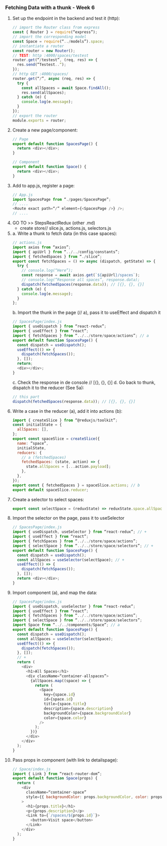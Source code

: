### Fetching Data with a thunk - Week 6

1.  Set up the endpoint in the backend and test it (http):
    ```js
    // import the Router class from express
    const { Router } = require(“express”);
    // import the corresponding model
    const Space = require(“../models”).space;
    // instantiate a router
    const router = new Router();
    // TEST: http :4000/spaces/testest
    router.get(“/testest”, (req, res) => {
      res.send(“Testest..“);
    });
    // http GET :4000/spaces/
    router.get(“/”, async (req, res) => {
      try {
        const allSpaces = await Space.findAll();
        res.send(allSpaces);
      } catch (e) {
        console.log(e.message);
      }
    });
    // export the router
    module.exports = router;
    ```
2.  Create a new page/component:
    ```js
    // Page
    export default function SpacesPage() {
      return <div></div>;
    }
    ```
    ```js
    // Component
    export default function Space() {
      return <div></div>;
    }
    ```
3.  Add to app.js, register a page:
    ```js
    // App.js
    import SpacesPage from “./pages/SpacesPage”;
    // ....
    <Route exact path=“/” element={<SpacesPage />} />;
    // ....
    ```
4.  GO TO >> StepsReactRedux (other .md)
    - create store/<dirname>/
      slice.js,
      actions.js,
      selectors.js
5.  a. Write a thunk to fetch data (in this case spaces):
    ```js
    // actions.js
    import axios from “axios”;
    import { apiUrl } from “../../config/constants”;
    import { fetchedSpaces } from “./slice”;
    export const fetchSpaces = () => async (dispatch, getState) => {
      try {
        // console.log(“Here”);
        const response = await axios.get(`${apiUrl}/spaces`);
        // console.log(“Response all spaces”, response.data);
        dispatch(fetchedSpaces(response.data)); // [{}, {}, {}]
      } catch (e) {
        console.log(e.message);
      }
    };
    ```
    b. Import the thunk in the page (// a), pass it to useEffect
    and dispatch it
    ```js
    // SpacesPage/index.js
    import { useDispatch } from “react-redux”;
    import { useEffect } from “react”;
    import { fetchSpaces } from “../../store/space/actions”; // a
    export default function SpacesPage() {
      const dispatch = useDispatch();
      useEffect(() => {
        dispatch(fetchSpaces());
      }, []);
      return;
      <div></div>;
    }
    ```
    c. Check the response in de console // [{}, {}, {}]
    d. Go back to thunk, dispatch it to the reducer (See 5a):
    ```js
    // this part
    dispatch(fetchedSpaces(response.data)); // [{}, {}, {}]
    ```
6.  Write a case in the reducer (a), add it into actions (b):
    ```js
    import { createSlice } from “@reduxjs/toolkit”;
    const initialState = {
      allSpaces: [],
    };
    export const spaceSlice = createSlice({
      name: “space”,
      initialState,
      reducers: {
        // a (fetchedSpaces)
        fetchedSpaces: (state, action) => {
          state.allSpaces = [...action.payload];
        },
      },
    });
    export const { fetchedSpaces } = spaceSlice.actions; // b
    export default spaceSlice.reducer;
    ```
7.  Create a selector to select spaces:
    ```js
    export const selectSpace = (reduxState) => reduxState.space.allSpaces;
    ```
8.  Import the selector on the page, pass it to useSelector
    ```js
    // SpacesPage/index.js
    import { useDispatch, useSelector } from “react-redux”; // +
    import { useEffect } from “react”;
    import { fetchSpaces } from “../../store/space/actions”;
    import { selectSpace } from “../../store/space/selectors”; // +
    export default function SpacesPage() {
      const dispatch = useDispatch();
      const allSpaces = useSelector(selectSpace); // +
      useEffect(() => {
        dispatch(fetchSpaces());
      }, []);
      return <div></div>;
    }
    ```
9.  Import component (a), and map the data:
    ```js
    // SpacesPage/index.js
    import { useDispatch, useSelector } from “react-redux”;
    import { useEffect } from “react”;
    import { fetchSpaces } from “../../store/space/actions”;
    import { selectSpace } from “../../store/space/selectors”;
    import Space from “../../components/Space”; // a
    export default function SpacesPage() {
      const dispatch = useDispatch();
      const allSpaces = useSelector(selectSpace);
      useEffect(() => {
        dispatch(fetchSpaces());
      }, []);
      // +
      return (
        <div>
          <h1>All Spaces</h1>
          <div className=“container-allspaces”>
            {allSpaces.map((space) => {
              return (
                <Space
                  key={space.id}
                  id={space.id}
                  title={space.title}
                  description={space.description}
                  backgroundColor={space.backgroundColor}
                  color={space.color}
                />
              );
            })}
          </div>
        </div>
      );
    }
    ```
10. Pass props in component (with link to detailspage):
    ```js
    // Space/index.js
    import { Link } from “react-router-dom”;
    export default function Space(props) {
      return (
        <div
          className=“container-space”
          style={{ backgroundColor: props.backgroundColor, color: props.color }}
        >
          <h1>{props.title}</h1>
          <p>{props.description}</p>
          <Link to={`/spaces/${props.id}`}>
            <button>Visit space</button>
          </Link>
        </div>
      );
    }
    ```

